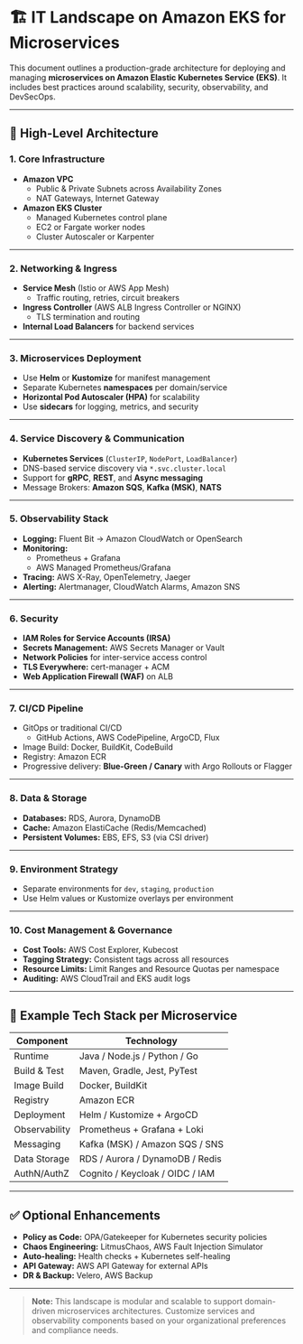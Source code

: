# 🏗️ IT Landscape on Amazon EKS for Microservices

This document outlines a production-grade architecture for deploying and managing **microservices on Amazon Elastic Kubernetes Service (EKS)**. It includes best practices around scalability, security, observability, and DevSecOps.

---

## 🧭 High-Level Architecture

### 1. Core Infrastructure
- **Amazon VPC**
  - Public & Private Subnets across Availability Zones
  - NAT Gateways, Internet Gateway
- **Amazon EKS Cluster**
  - Managed Kubernetes control plane
  - EC2 or Fargate worker nodes
  - Cluster Autoscaler or Karpenter

---

### 2. Networking & Ingress
- **Service Mesh** (Istio or AWS App Mesh)
  - Traffic routing, retries, circuit breakers
- **Ingress Controller** (AWS ALB Ingress Controller or NGINX)
  - TLS termination and routing
- **Internal Load Balancers** for backend services

---

### 3. Microservices Deployment
- Use **Helm** or **Kustomize** for manifest management
- Separate Kubernetes **namespaces** per domain/service
- **Horizontal Pod Autoscaler (HPA)** for scalability
- Use **sidecars** for logging, metrics, and security

---

### 4. Service Discovery & Communication
- **Kubernetes Services** (`ClusterIP`, `NodePort`, `LoadBalancer`)
- DNS-based service discovery via `*.svc.cluster.local`
- Support for **gRPC**, **REST**, and **Async messaging**
- Message Brokers: **Amazon SQS**, **Kafka (MSK)**, **NATS**

---

### 5. Observability Stack
- **Logging:** Fluent Bit → Amazon CloudWatch or OpenSearch
- **Monitoring:**
  - Prometheus + Grafana
  - AWS Managed Prometheus/Grafana
- **Tracing:** AWS X-Ray, OpenTelemetry, Jaeger
- **Alerting:** Alertmanager, CloudWatch Alarms, Amazon SNS

---

### 6. Security
- **IAM Roles for Service Accounts (IRSA)**
- **Secrets Management:** AWS Secrets Manager or Vault
- **Network Policies** for inter-service access control
- **TLS Everywhere:** cert-manager + ACM
- **Web Application Firewall (WAF)** on ALB

---

### 7. CI/CD Pipeline
- GitOps or traditional CI/CD
  - GitHub Actions, AWS CodePipeline, ArgoCD, Flux
- Image Build: Docker, BuildKit, CodeBuild
- Registry: Amazon ECR
- Progressive delivery: **Blue-Green / Canary** with Argo Rollouts or Flagger

---

### 8. Data & Storage
- **Databases:** RDS, Aurora, DynamoDB
- **Cache:** Amazon ElastiCache (Redis/Memcached)
- **Persistent Volumes:** EBS, EFS, S3 (via CSI driver)

---

### 9. Environment Strategy
- Separate environments for `dev`, `staging`, `production`
- Use Helm values or Kustomize overlays per environment

---

### 10. Cost Management & Governance
- **Cost Tools:** AWS Cost Explorer, Kubecost
- **Tagging Strategy:** Consistent tags across all resources
- **Resource Limits:** Limit Ranges and Resource Quotas per namespace
- **Auditing:** AWS CloudTrail and EKS audit logs

---

## 🧱 Example Tech Stack per Microservice

| Component       | Technology                              |
|----------------|------------------------------------------|
| Runtime         | Java / Node.js / Python / Go            |
| Build & Test    | Maven, Gradle, Jest, PyTest             |
| Image Build     | Docker, BuildKit                        |
| Registry        | Amazon ECR                              |
| Deployment      | Helm / Kustomize + ArgoCD               |
| Observability   | Prometheus + Grafana + Loki             |
| Messaging       | Kafka (MSK) / Amazon SQS / SNS          |
| Data Storage    | RDS / Aurora / DynamoDB / Redis         |
| AuthN/AuthZ     | Cognito / Keycloak / OIDC / IAM         |

---

## ✅ Optional Enhancements
- **Policy as Code:** OPA/Gatekeeper for Kubernetes security policies
- **Chaos Engineering:** LitmusChaos, AWS Fault Injection Simulator
- **Auto-healing:** Health checks + Kubernetes self-healing
- **API Gateway:** AWS API Gateway for external APIs
- **DR & Backup:** Velero, AWS Backup

---

> **Note:** This landscape is modular and scalable to support domain-driven microservices architectures. Customize services and observability components based on your organizational preferences and compliance needs.

